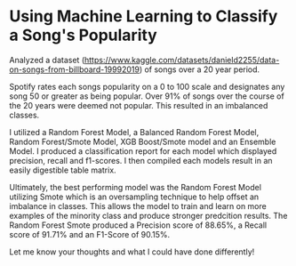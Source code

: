 # Using Machine Learning to Classify a Song's Popularity

Analyzed a dataset (https://www.kaggle.com/datasets/danield2255/data-on-songs-from-billboard-19992019) of songs over a 20 year period.

Spotify rates each songs popularity on a 0 to 100 scale and designates any song 50 or greater as being popular. Over 91% of songs over the course of the 20 years were deemed not popular. This resulted in an imbalanced classes. 

I utilized a Random Forest Model, a Balanced Random Forest Model, Random Forest/Smote Model, XGB Boost/Smote model and an Ensemble Model. I produced a classification report for each model which displayed precision, recall and f1-scores. I then compiled each models result in an easily digestible table matrix. 

Ultimately, the best performing model was the Random Forest Model utilizing Smote which is an oversampling technique to help offset an imbalance in classes. This allows the model to train and learn on more examples of the minority class and produce stronger predcition results. The Random Forest Smote produced a Precision score of 88.65%, a Recall score of 91.71% and an F1-Score of 90.15%.

Let me know your thoughts and what I could have done differently!
